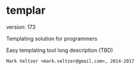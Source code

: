 templar
=======

version: 173

Templating solution for programmers

Easy templating tool long description (TBD)

	Mark Veltzer <mark.veltzer@gmail.com>, 2014-2017

